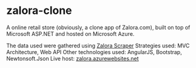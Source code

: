 # zalora-clone
A online retail store (obviously, a clone app of Zalora.com), built on top of Microsoft ASP.NET and hosted on Microsoft Azure.

The data used were gathered using [Zalora Scraper](https://github.com/aldwyn/zalora-scraper)
Strategies used: MVC Architecture, Web API
Other technologies used: AngularJS, Bootstrap, Newtonsoft.Json
Live host: [zalora.azurewebsites.net](http://zalora.azurewebsites.net)